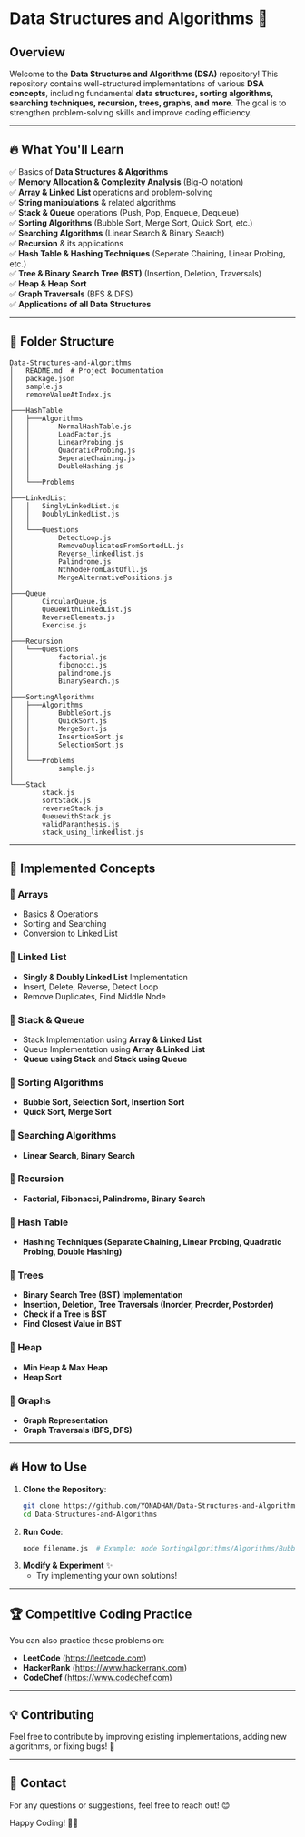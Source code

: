 # Data Structures and Algorithms 🚀

## Overview
Welcome to the **Data Structures and Algorithms (DSA)** repository! This repository contains well-structured implementations of various **DSA concepts**, including fundamental **data structures, sorting algorithms, searching techniques, recursion, trees, graphs, and more**. The goal is to strengthen problem-solving skills and improve coding efficiency.

---

## 🔥 What You'll Learn
✅ Basics of **Data Structures & Algorithms**  
✅ **Memory Allocation & Complexity Analysis** (Big-O notation)  
✅ **Array & Linked List** operations and problem-solving  
✅ **String manipulations** & related algorithms  
✅ **Stack & Queue** operations (Push, Pop, Enqueue, Dequeue)  
✅ **Sorting Algorithms** (Bubble Sort, Merge Sort, Quick Sort, etc.)  
✅ **Searching Algorithms** (Linear Search & Binary Search)  
✅ **Recursion** & its applications  
✅ **Hash Table & Hashing Techniques** (Seperate Chaining, Linear Probing, etc.)  
✅ **Tree & Binary Search Tree (BST)** (Insertion, Deletion, Traversals)  
✅ **Heap & Heap Sort**  
✅ **Graph Traversals** (BFS & DFS)  
✅ **Applications of all Data Structures**  

---

## 📂 Folder Structure
```
Data-Structures-and-Algorithms
│   README.md  # Project Documentation
│   package.json
│   sample.js
│   removeValueAtIndex.js
│
├───HashTable
│   ├───Algorithms
│   │       NormalHashTable.js
│   │       LoadFactor.js
│   │       LinearProbing.js
│   │       QuadraticProbing.js
│   │       SeperateChaining.js
│   │       DoubleHashing.js
│   │
│   └───Problems
│
├───LinkedList
│   │   SinglyLinkedList.js
│   │   DoublyLinkedList.js
│   │
│   └───Questions
│           DetectLoop.js
│           RemoveDuplicatesFromSortedLL.js
│           Reverse_linkedlist.js
│           Palindrome.js
│           NthNodeFromLastOfll.js
│           MergeAlternativePositions.js
│
├───Queue
│       CircularQueue.js
│       QueueWithLinkedList.js
│       ReverseElements.js
│       Exercise.js
│
├───Recursion
│   └───Questions
│           factorial.js
│           fibonocci.js
│           palindrome.js
│           BinarySearch.js
│
├───SortingAlgorithms
│   ├───Algorithms
│   │       BubbleSort.js
│   │       QuickSort.js
│   │       MergeSort.js
│   │       InsertionSort.js
│   │       SelectionSort.js
│   │
│   └───Problems
│           sample.js
│
└───Stack
        stack.js
        sortStack.js
        reverseStack.js
        QueuewithStack.js
        validParanthesis.js
        stack_using_linkedlist.js
```

---

## 🚀 Implemented Concepts
### 🔹 Arrays
- Basics & Operations
- Sorting and Searching
- Conversion to Linked List

### 🔹 Linked List
- **Singly & Doubly Linked List** Implementation
- Insert, Delete, Reverse, Detect Loop
- Remove Duplicates, Find Middle Node

### 🔹 Stack & Queue
- Stack Implementation using **Array & Linked List**
- Queue Implementation using **Array & Linked List**
- **Queue using Stack** and **Stack using Queue**

### 🔹 Sorting Algorithms
- **Bubble Sort, Selection Sort, Insertion Sort**
- **Quick Sort, Merge Sort**

### 🔹 Searching Algorithms
- **Linear Search, Binary Search**

### 🔹 Recursion
- **Factorial, Fibonacci, Palindrome, Binary Search**

### 🔹 Hash Table
- **Hashing Techniques (Separate Chaining, Linear Probing, Quadratic Probing, Double Hashing)**

### 🔹 Trees
- **Binary Search Tree (BST) Implementation**
- **Insertion, Deletion, Tree Traversals (Inorder, Preorder, Postorder)**
- **Check if a Tree is BST**
- **Find Closest Value in BST**

### 🔹 Heap
- **Min Heap & Max Heap**
- **Heap Sort**

### 🔹 Graphs
- **Graph Representation**
- **Graph Traversals (BFS, DFS)**

---

## 🔥 How to Use
1. **Clone the Repository**:
   ```sh
   git clone https://github.com/YONADHAN/Data-Structures-and-Algorithms.git
   cd Data-Structures-and-Algorithms
   ```
2. **Run Code**:
   ```sh
   node filename.js  # Example: node SortingAlgorithms/Algorithms/BubbleSort.js
   ```
3. **Modify & Experiment** ✨
   - Try implementing your own solutions!

---

## 🏆 Competitive Coding Practice
You can also practice these problems on:
- **LeetCode** (https://leetcode.com)
- **HackerRank** (https://www.hackerrank.com)
- **CodeChef** (https://www.codechef.com)

---

## 💡 Contributing
Feel free to contribute by improving existing implementations, adding new algorithms, or fixing bugs! 🚀

---

## 📩 Contact
For any questions or suggestions, feel free to reach out! 😊

Happy Coding! 🚀✨


